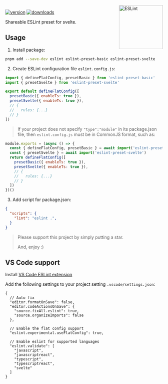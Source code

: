 <!-- Badges -->
[src-version]: https://img.shields.io/npm/v/eslint-preset-svelte?style=flat&color=444&label=version
[src-download]: https://img.shields.io/npm/dm/eslint-preset-svelte?style=flat&color=444&label=download
[href-npm]: https://npmjs.com/package/eslint-preset-svelte

<img src="https://api.iconify.design/logos:eslint.svg" alt="ESLint" align="right" width="140" height="140" />

[![version][src-version]][href-npm]
[![downloads][src-download]][href-npm]

Shareable ESLint preset for svelte.

## Usage

1. Install package:

```sh
pnpm add --save-dev eslint eslint-preset-basic eslint-preset-svelte
```

2. Create ESLint configuration file `eslint.config.js`:

```js
import { defineFlatConfig, presetBasic } from 'eslint-preset-basic'
import { presetSvelte } from 'eslint-preset-svelte'

export default defineFlatConfig([
  presetBasic({ enableTs: true }),
  presetSvelte({ enableTs: true }),
  // {
  //   rules: {...}
  // }
])
```

> If your project does not specify `"type":"module"` in its package.json file,
> then `eslint.config.js` must be in CommonJS format, such as:

```js
module.exports = (async () => {
  const { defineFlatConfig, presetBasic } = await import('eslint-preset-basic')
  const { presetSvelte } = await import('eslint-preset-svelte')
  return defineFlatConfig([
    presetBasic({ enableTs: true }),
    presetSvelte({ enableTs: true }),
    // {
    //   rules: {...}
    // }
  ])
})()
```

3. Add script for package.json:

```json
{
  "scripts": {
    "lint": "eslint .",
  }
}
```

> Please support this project by simply putting a star.
>
> And, enjoy :)

## VS Code support

Install [VS Code ESLint extension](https://marketplace.visualstudio.com/items?itemName=dbaeumer.vscode-eslint)

Add the following settings to your project setting `.vscode/settings.json`:

```jsonc
{
  // Auto fix
  "editor.formatOnSave": false,
  "editor.codeActionsOnSave": {
    "source.fixAll.eslint": true,
    "source.organizeImports": false
  },

  // Enable the flat config support
  "eslint.experimental.useFlatConfig": true,

  // Enable eslint for supported languages
  "eslint.validate": [
    "javascript",
    "javascriptreact",
    "typescript",
    "typescriptreact",
    "svelte"
  ]
}
```
